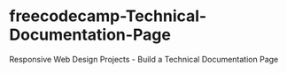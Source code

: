 # freecodecamp-Technical-Documentation-Page
Responsive Web Design Projects - Build a Technical Documentation Page
